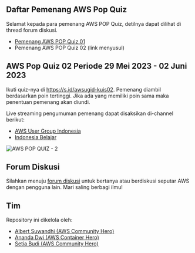## Daftar Pemenang AWS Pop Quiz

Selamat kepada para pemenang AWS POP Quiz, detilnya dapat dilihat di thread forum diskusi.

- [Pemenang AWS POP Quiz 01](https://github.com/awsugid/forum/discussions/9)
- Pemenang AWS POP Quiz 02 \(link menyusul) 

## AWS Pop Quiz 02 Periode 29 Mei 2023 - 02 Juni 2023

Ikuti quiz-nya di https://s.id/awsugid-kuis02. Pemenang diambil berdasarkan poin tertinggi. Jika ada yang memiliki poin sama maka penentuan pemenang akan diundi.

Live streaming pengumuman pemenang dapat disaksikan di-channel berikut:

- [AWS User Group Indonesia](https://www.youtube.com/watch?v=kGunJxiiNvA)
- [Indonesia Belajar](https://www.youtube.com/watch?v=npNXmdAJdSU)

![AWS POP QUIZ - 2](https://github.com/awsugid/.github/assets/469847/95db0562-fdfd-48cb-968b-fd89463851d0)

## Forum Diskusi

Silahkan menuju [forum diskusi](https://github.com/awsugid/forum/discussions) untuk bertanya atau berdiskusi seputar AWS dengan pengguna lain. Mari saling berbagi ilmu!

## Tim

Repository ini dikelola oleh:

- [Albert Suwandhi (AWS Community Hero)](https://www.linkedin.com/in/albertsuwandhi/)
- [Ananda Dwi (AWS Container Hero)](https://www.linkedin.com/in/anandadwir/)
- [Setia Budi (AWS Community Hero)](https://www.linkedin.com/in/boedybios/)

